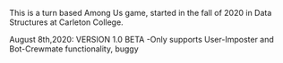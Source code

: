 This is a turn based Among Us game, started in the fall of 2020 in Data Structures at Carleton College.

August 8th,2020: VERSION 1.0 BETA
-Only supports User-Imposter and Bot-Crewmate functionality, buggy
